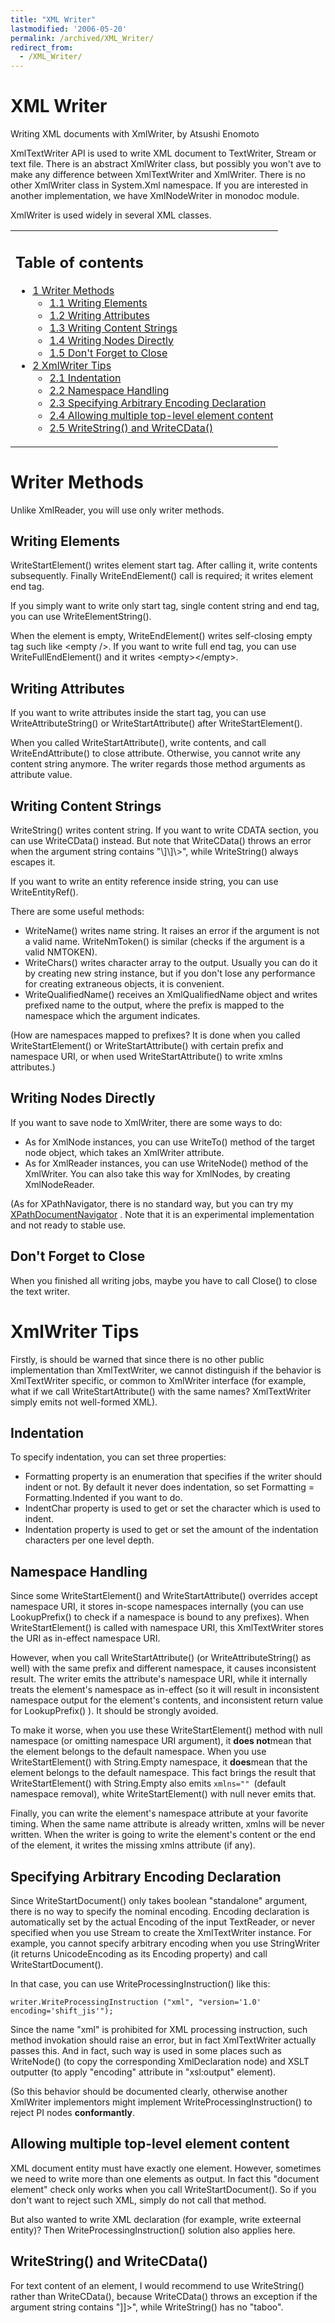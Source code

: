 ```yaml
---
title: "XML Writer"
lastmodified: '2006-05-20'
permalink: /archived/XML_Writer/
redirect_from:
  - /XML_Writer/
---
```


XML Writer
==========

Writing XML documents with XmlWriter, by Atsushi Enomoto

XmlTextWriter API is used to write XML document to TextWriter, Stream or text file. There is an abstract XmlWriter class, but possibly you won't ave to make any difference between XmlTextWriter and XmlWriter. There is no other XmlWriter class in System.Xml namespace. If you are interested in another implementation, we have XmlNodeWriter in monodoc module.

XmlWriter is used widely in several XML classes.

<table>
<col width="100%" />
<tbody>
<tr class="odd">
<td align="left"><h2>Table of contents</h2>
<ul>
<li><a href="#writer-methods">1 Writer Methods</a>
<ul>
<li><a href="#writing-elements">1.1 Writing Elements</a></li>
<li><a href="#writing-attributes">1.2 Writing Attributes</a></li>
<li><a href="#writing-content-strings">1.3 Writing Content Strings</a></li>
<li><a href="#writing-nodes-directly">1.4 Writing Nodes Directly</a></li>
<li><a href="#dont-forget-to-close">1.5 Don't Forget to Close</a></li>
</ul></li>
<li><a href="#xmlwriter-tips">2 XmlWriter Tips</a>
<ul>
<li><a href="#indentation">2.1 Indentation</a></li>
<li><a href="#namespace-handling">2.2 Namespace Handling</a></li>
<li><a href="#specifying-arbitrary-encoding-declaration">2.3 Specifying Arbitrary Encoding Declaration</a></li>
<li><a href="#allowing-multiple-top-level-element-content">2.4 Allowing multiple top-level element content</a></li>
<li><a href="#writestring-and-writecdata">2.5 WriteString() and WriteCData()</a></li>
</ul></li>
</ul></td>
</tr>
</tbody>
</table>

Writer Methods
==============

Unlike XmlReader, you will use only writer methods.

Writing Elements
----------------

WriteStartElement() writes element start tag. After calling it, write contents subsequently. Finally WriteEndElement() call is required; it writes element end tag.

If you simply want to write only start tag, single content string and end tag, you can use WriteElementString().

When the element is empty, WriteEndElement() writes self-closing empty tag such like \<empty /\>. If you want to write full end tag, you can use WriteFullEndElement() and it writes \<empty\>\</empty\>.

Writing Attributes
------------------

If you want to write attributes inside the start tag, you can use WriteAttributeString() or WriteStartAttribute() after WriteStartElement().

When you called WriteStartAttribute(), write contents, and call WriteEndAttribute() to close attribute. Otherwise, you cannot write any content string anymore. The writer regards those method arguments as attribute value.

Writing Content Strings
-----------------------

WriteString() writes content string. If you want to write CDATA section, you can use WriteCData() instead. But note that WriteCData() throws an error when the argument string contains "\\]\\]\\\>", while WriteString() always escapes it.

If you want to write an entity reference inside string, you can use WriteEntityRef().

There are some useful methods:

-   WriteName() writes name string. It raises an error if the argument is not a valid name. WriteNmToken() is similar (checks if the argument is a valid NMTOKEN).
-   WriteChars() writes character array to the output. Usually you can do it by creating new string instance, but if you don't lose any performance for creating extraneous objects, it is convenient.
-   WriteQualifiedName() receives an XmlQualifiedName object and writes prefixed name to the output, where the prefix is mapped to the namespace which the argument indicates.

(How are namespaces mapped to prefixes? It is done when you called WriteStartElement() or WriteStartAttribute() with certain prefix and namespace URI, or when used WriteStartAttribute() to write xmlns attributes.)

Writing Nodes Directly
----------------------

If you want to save node to XmlWriter, there are some ways to do:

-   As for XmlNode instances, you can use WriteTo() method of the target node object, which takes an XmlWriter attribute.
-   As for XmlReader instances, you can use WriteNode() method of the XmlWriter. You can also take this way for XmlNodes, by creating XmlNodeReader.

(As for XPathNavigator, there is no standard way, but you can try my [XPathDocumentNavigator](http://www24.brinkster.com/ginga/XPathDocumentReader.cs.txt) . Note that it is an experimental implementation and not ready to stable use.

Don't Forget to Close
---------------------

When you finished all writing jobs, maybe you have to call Close() to close the text writer.

XmlWriter Tips
==============

Firstly, is should be warned that since there is no other public implementation than XmlTextWriter, we cannot distinguish if the behavior is XmlTextWriter specific, or common to XmlWriter interface (for example, what if we call WriteStartAttribute() with the same names? XmlTextWriter simply emits not well-formed XML).

Indentation
-----------

To specify indentation, you can set three properties:

-   Formatting property is an enumeration that specifies if the writer should indent or not. By default it never does indentation, so set Formatting = Formatting.Indented if you want to do.
-   IndentChar property is used to get or set the character which is used to indent.
-   Indentation property is used to get or set the amount of the indentation characters per one level depth.

Namespace Handling
------------------

Since some WriteStartElement() and WriteStartAttribute() overrides accept namespace URI, it stores in-scope namespaces internally (you can use LookupPrefix() to check if a namespace is bound to any prefixes). When WriteStartElement() is called with namespace URI, this XmlTextWriter stores the URI as in-effect namespace URI.

However, when you call WriteStartAttribute() (or WriteAttributeString() as well) with the same prefix and different namespace, it causes inconsistent result. The writer emits the attribute's namespace URI, while it internally treats the element's namespace as in-effect (so it will result in inconsistent namespace output for the element's contents, and inconsistent return value for LookupPrefix() ). It should be strongly avoided.

To make it worse, when you use these WriteStartElement() method with null namespace (or omitting namespace URI argument), it **does not**mean that the element belongs to the default namespace. When you use WriteStartElement() with String.Empty namespace, it **does**mean that the element belongs to the default namespace. This fact brings the result that WriteStartElement() with String.Empty also emits `xmlns="" `(default namespace removal), white WriteStartElement() with null never emits that.

Finally, you can write the element's namespace attribute at your favorite timing. When the same name attribute is already written, xmlns will be never written. When the writer is going to write the element's content or the end of the element, it writes the missing xmlns attribute (if any).

Specifying Arbitrary Encoding Declaration
-----------------------------------------

Since WriteStartDocument() only takes boolean "standalone" argument, there is no way to specify the nominal encoding. Encoding declaration is automatically set by the actual Encoding of the input TextReader, or never specified when you use Stream to create the XmlTextWriter instance. For example, you cannot specify arbitrary encoding when you use StringWriter (it returns UnicodeEncoding as its Encoding property) and call WriteStartDocument().

In that case, you can use WriteProcessingInstruction() like this:

    writer.WriteProcessingInstruction ("xml", "version='1.0' encoding='shift_jis'");

Since the name "xml" is prohibited for XML processing instruction, such method invokation should raise an error, but in fact XmlTextWriter actually passes this. And in fact, such way is used in some places such as WriteNode() (to copy the corresponding XmlDeclaration node) and XSLT outputter (to apply "encoding" attribute in "xsl:output" element).

(So this behavior should be documented clearly, otherwise another XmlWriter implementors might implement WriteProcessingInstruction() to reject PI nodes **conformantly**.

Allowing multiple top-level element content
-------------------------------------------

XML document entity must have exactly one element. However, sometimes we need to write more than one elements as output. In fact this "document element" check only works when you call WriteStartDocument(). So if you don't want to reject such XML, simply do not call that method.

But also wanted to write XML declaration (for example, write exteernal entity)? Then WriteProcessingInstruction() solution also applies here.

WriteString() and WriteCData()
------------------------------

For text content of an element, I would recommend to use WriteString() rather than WriteCData(), because WriteCData() throws an exception if the argument string contains "]]\>", while WriteString() has no "taboo".

